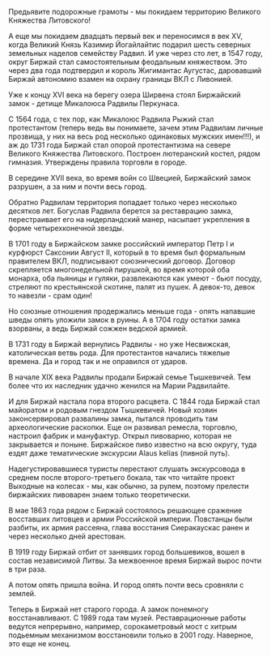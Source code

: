 Предьявите подорожные грамоты - мы покидаем территорию Великого Княжества Литовского!

А еще мы покидаем двадцать первый век и переносимся в век XV, когда Великий Князь Казимир Йогайлайтис подарил шесть северных земельных наделов семейству Радвил. И уже через сто лет, в 1547 году, округ Биржай стал самостоятельным феодальным княжеством. Это через два года подтвердил и король Жигимантас Аугустас, даровавший Биржай автономию взамен на охрану границы ВКЛ с Ливонией.

Уже к концу XVI века на берегу озера Ширвена стоял Биржайский замок - детище Микалоюса Радвилы Перкунаса.

С 1564 года, с тех пор, как Микалоюс Радвила Рыжий стал протестантом (теперь ведь вы понимаете, зачем этим Радвилам личные прозвища, у них на весь род несколько одинаковых мужских имен!!!), и аж до 1731 года Биржай стал опорой протестантизма на севере Великого Княжества Литовского. Построен лютеранский костел, рядом гимназия. Утверждены правила торговли в городе.

В середине XVII века, во время войн со Швецией, Биржайский замок разрушен, а за ним и почти весь город.

Обратно Радвилам территория попадает только через несколько десятков лет. Богуслав Радвила берется за реставрацию замка, перестраивает его на нидерландский манер, насыпает укрепления в форме четырехконечной звезды.

В 1701 году в Биржайском замке российский император Петр I и курфюрст Саксонии Август II, который в то время был формальным правителем ВКЛ, подписывают союзнический договор. Договор скрепляется многонедельной пирушкой, во время которой оба монарха, оба пьяницы и гуляки, развлекаются как умеют - бьют посуду, стреляют по крестьянской скотине, палят из пушек. А девок-то, девок то навезли - срам один!

Но союзные отношения продержались меньше года - опять напавшие шведы опять уложили замок в руины. А в 1704 году остатки замка взорваны, а ведь Биржай сожжен ведской армией.

В 1731 году в Биржай вернулись Радвилы - но уже Несвижская, католическая ветвь рода. Для протестантов начались тяжелые времена. Да и город так и не оправился от ударов.

В начале XIX века Радвилы продали Биржай семье Тышкевичей. Тем более что их наследник удачно женился на Марии Радвилайте.

И для Биржай настала пора второго расцвета. С 1844 года Биржай стал майоратом и родовым гнездом Тышкевичей. Новый хозяин законсервировал развалины замка, пытался проводить там археологические раскопки. Еще он развивал ремесла, торговлю, настроил фабрик и мануфактур. Открыл пивоварню, которая не закрывается и поныне. Биржайское пиво известно на всю округу, туда ездят даже тематические экскурсии Alaus kelias (пивной путь). 

Надегустировавшиеся туристы перестают слушать экскурсовода в среднем после второго-третьего бокала, так что читайте проект Выходные на колесах - мы, как обычно, за рулем, поэтому прелести биржайских пивоварен знаем только теоретически.

В мае 1863 года рядом с Биржай состоялось решающее сражение восставших литовцев и армии Российской империи. Повстанцы были разбиты, их армия рассеяна, глава восстания Сиеракаускас ранен и через несколько дней арестован. 

В 1919 году Биржай отбит от занявших город большевиков, вошел в состав независимой Литвы. За межвоенное время Биржай вырос почти в три раза.

А потом опять пришла война. И город опять почти весь сровняли с землей. 

Теперь в Биржай нет старого города. А замок понемногу восстанавливают. С 1989 года там музей. Реставрационные работы ведутся непрерывно, например, сорокаметровый мост с хитрым подьемным механизмом восстановили только в 2001 году. Наверное, это еще не конец.

